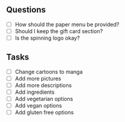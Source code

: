 ## Questions

- [ ] How should the paper menu be provided?
- [ ] Should I keep the gift card section?
- [ ] Is the spinning logo okay?

## Tasks

- [ ] Change cartoons to manga
- [ ] Add more pictures
- [ ] Add more descriptions
- [ ] Add ingredients
- [ ] Add vegetarian options
- [ ] Add vegan options
- [ ] Add gluten free options
